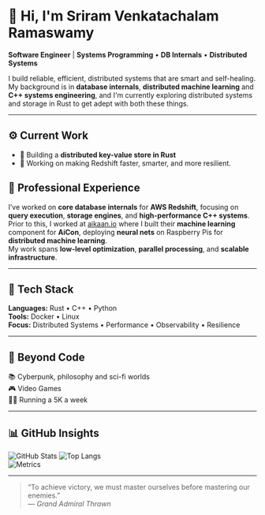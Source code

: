 
<!--
**Skeletrox/Skeletrox** is a ✨ _special_ ✨ repository because its `README.md` (this file) appears on your GitHub profile.

Here are some ideas to get you started:

- 🔭 I’m currently working on ...
- 🌱 I’m currently learning ...
- 👯 I’m looking to collaborate on ...
- 🤔 I’m looking for help with ...
- 💬 Ask me about ...
- 📫 How to reach me: ...
- 😄 Pronouns: ...
- ⚡ Fun fact: ...
-->
# 👋 Hi, I'm Sriram Venkatachalam Ramaswamy

**Software Engineer** | **Systems Programming** • **DB Internals** • **Distributed Systems**

I build reliable, efficient, distributed systems that are smart and self-healing.
My background is in **database internals**, **distributed machine learning** and **C++ systems engineering**, and I'm currently exploring distributed systems and storage in Rust to get adept with both these things.


---

## ⚙️ Current Work
- 🦀 Building a **distributed key-value store in Rust**
- 🚀 Working on making Redshift faster, smarter, and more resilient.

## 💼 Professional Experience
I’ve worked on **core database internals** for **AWS Redshift**, focusing on **query execution**, **storage engines**, and **high-performance C++ systems**.  
Prior to this, I worked at [aikaan.io](https://www.aikaan.io/about-us/) where I built their **machine learning** component for **AiCon**, deploying **neural nets** on Raspberry Pis for **distributed machine learning**.  
My work spans **low-level optimization**, **parallel processing**, and **scalable infrastructure**.  

---

## 🧰 Tech Stack
**Languages:** Rust • C++ • Python  
**Tools:** Docker • Linux  
**Focus:** Distributed Systems • Performance • Observability • Resilience

---

## 🌌 Beyond Code
📚 Cyberpunk, philosophy and sci-fi worlds  
🎮 Video Games  
🏃‍♂️ Running a 5K a week

---

## 📊 GitHub Insights
![GitHub Stats](https://github-readme-stats.vercel.app/api?username=skeletrox&show_icons=true&theme=tokyonight&hide_border=true&rank_icon=github&show=prs_merged,issues)
![Top Langs](https://github-readme-stats.vercel.app/api/top-langs/?username=skeletrox&layout=compact&theme=tokyonight&hide_border=true)  
![Metrics](https://metrics.lecoq.io/skeletrox?template=classic&base.repositories=0&base.metadata=0&isocalendar=1&languages=1&followup=1&isocalendar.duration=half-year&languages.limit=8&config.timezone=America%2FLos_Angeles)


---

> “To achieve victory, we must master ourselves before mastering our enemies.”  
> — *Grand Admiral Thrawn*
